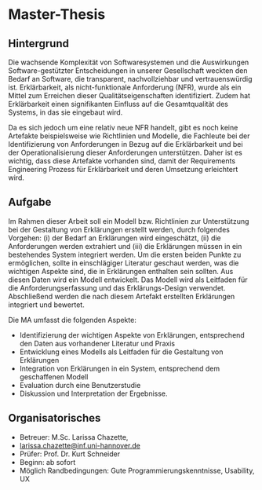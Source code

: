 # Master-Thesis

## Hintergrund

Die wachsende Komplexität von Softwaresystemen und die Auswirkungen Software-gestützter Entscheidungen in unserer Gesellschaft weckten den Bedarf an Software, die transparent, nachvollziehbar und vertrauenswürdig ist. Erklärbarkeit, als nicht-funktionale Anforderung (NFR), wurde als ein Mittel zum Erreichen dieser Qualitätseigenschaften identifiziert. Zudem hat Erklärbarkeit einen signifikanten Einfluss auf die Gesamtqualität des Systems, in das sie eingebaut wird.

Da es sich jedoch um eine relativ neue NFR handelt, gibt es noch keine Artefakte beispielsweise wie Richtlinien und Modelle, die Fachleute bei der Identifizierung von Anforderungen in Bezug auf die Erklärbarkeit und bei der Operationalisierung dieser Anforderungen unterstützen. Daher ist es wichtig, dass diese Artefakte vorhanden sind, damit der Requirements Engineering Prozess für Erklärbarkeit und deren Umsetzung erleichtert wird.

## Aufgabe

Im Rahmen dieser Arbeit soll ein Modell bzw. Richtlinien zur Unterstützung bei der Gestaltung von Erklärungen erstellt werden, durch folgendes Vorgehen: (i) der Bedarf an Erklärungen wird eingeschätzt, (ii) die Anforderungen werden extrahiert und (iii) die Erklärungen müssen in ein bestehendes System integriert werden. Um die ersten beiden Punkte zu ermöglichen, sollte in einschlägiger Literatur geschaut werden, was die wichtigen Aspekte sind, die in Erklärungen enthalten sein sollten. Aus diesen Daten wird ein Modell entwickelt. Das Modell wird als Leitfaden für die Anforderungserfassung und das Erklärungs-Design verwendet. Abschließend werden die nach diesem Artefakt erstellten Erklärungen integriert und bewertet.

Die MA umfasst die folgenden Aspekte:

- Identifizierung der wichtigen Aspekte von Erklärungen, entsprechend den Daten aus vorhandener Literatur und Praxis
- Entwicklung eines Modells als Leitfaden für die Gestaltung von Erklärungen
- Integration von Erklärungen in ein System, entsprechend dem geschaffenen Modell
- Evaluation durch eine Benutzerstudie
- Diskussion und Interpretation der Ergebnisse.

## Organisatorisches

- Betreuer: M.Sc. Larissa Chazette,
- larissa.chazette@inf.uni-hannover.de 
- Prüfer: Prof. Dr. Kurt Schneider
- Beginn: ab sofort
- Möglich Randbedingungen: Gute Programmierungskenntnisse, Usability, UX
